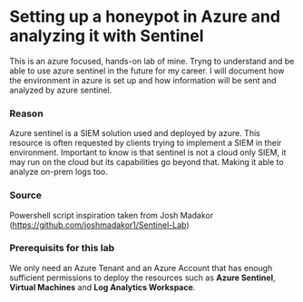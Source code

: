 # Setting up a honeypot in Azure and analyzing it with Sentinel
This is an azure focused, hands-on lab of mine. Tryng to understand and be able to use azure sentinel in the future for my career. I will document how the environment in azure is set up and how information will be sent and analyzed by azure sentinel.

### Reason
Azure sentinel is a SIEM solution used and deployed by azure. This resource is often requested by clients trying to implement a SIEM in their environment. Important to know is that sentinel is not a cloud only SIEM, it may run on the cloud but its capabilities go beyond that. Making it able to analyze on-prem logs too.

### Source
Powershell script inspiration taken from Josh Madakor (https://github.com/joshmadakor1/Sentinel-Lab)

### Prerequisits for this lab
We only need an Azure Tenant and an Azure Account that has enough sufficient permissions to deploy the resources such as **Azure Sentinel**, **Virtual Machines** and **Log Analytics Workspace**.